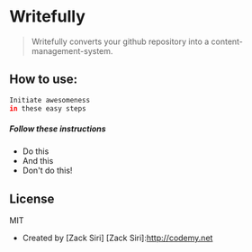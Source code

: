 Writefully
=========

> Writefully converts your github repository 
> into a content-management-system.


How to use:
--------------

```sh
Initiate awesomeness
in these easy steps

```

##### Follow these instructions

* Do this
* And this 
* Don't do this!

License
----

MIT

* Created by [Zack Siri]
[Zack Siri]:http://codemy.net

    